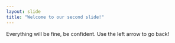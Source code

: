 ```yaml
---
layout: slide
title: "Welcome to our second slide!"
---
```

Everything will be fine, be confident.
Use the left arrow to go back!
